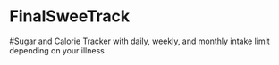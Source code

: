 # FinalSweeTrack
#Sugar and Calorie Tracker with daily, weekly, and monthly intake limit depending on your illness
